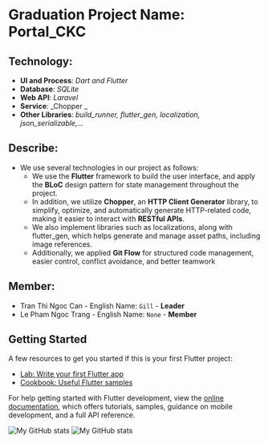 # Graduation Project Name: Portal_CKC
   ## Technology:
   - **UI and Process**: *Dart and Flutter*
   - **Database**: *SQLite*
   - **Web API**: *Laravel*
   - **Service**: _Chopper _
   - **Other Libraries**: _build_runner, flutter_gen, localization, json_serializable,..._
   ## Describe: 
   
   - We use several technologies in our project as follows:
      - We use the **Flutter** framework to build the user interface, and apply the **BLoC** design pattern for            state management throughout the project.
     - In addition, we utilize **Chopper**, an **HTTP Client Generator** library, to simplify, optimize, and               automatically generate HTTP-related code, making it easier to interact with **RESTful APIs**.
      - We also implement libraries such as localizations, along with flutter_gen, which helps generate and                manage asset paths, including image references.
      - Additionally, we applied **Git Flow** for structured code management, easier control, conflict avoidance, and better teamwork
     
   ## Member: 
   - Tran Thi Ngoc Can - English Name:  `Gill` - **Leader**
   - Le Pham Ngoc Trang - English Name:  `None` - **Member**

## Getting Started

A few resources to get you started if this is your first Flutter project:

- [Lab: Write your first Flutter app](https://docs.flutter.dev/get-started/codelab)
- [Cookbook: Useful Flutter samples](https://docs.flutter.dev/cookbook)

For help getting started with Flutter development, view the
[online documentation](https://docs.flutter.dev/), which offers tutorials,
samples, guidance on mobile development, and a full API reference.

![My GitHub stats](https://github-readme-stats.vercel.app/api?username=SuichiDaito&show_icons=true&theme=radical)
![My GitHub stats](https://github-readme-stats.vercel.app/api?username=LeTrang-1112&show_icons=true&theme=radical)






